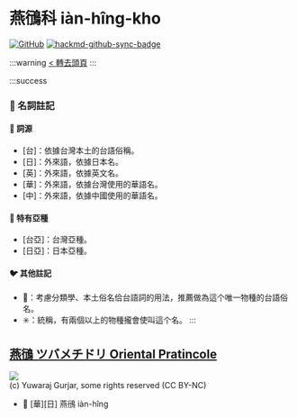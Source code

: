 # 燕鴴科 iàn-hîng-kho

[![GitHub](https://img.shields.io/badge/GitHub-black?logo=github)](https://github.com/siansiansu/tsiau-a-e-mia)
[![hackmd-github-sync-badge](https://hackmd.io/yd2-pm02QQC0Cs37aX9iVw/badge)](https://hackmd.io/yd2-pm02QQC0Cs37aX9iVw)

:::warning
[< 轉去頭頁](https://hackmd.io/@siansiansu/Hy4VzNvha)
:::

:::success
### 📖 名詞註記

#### 📎 詞源

- [台]：依據台灣本土的台語俗稱。
- [日]：外來語，依據日本名。
- [英]：外來語，依據英文名。
- [華]：外來語，依據台灣使用的華語名。
- [中]：外來語，依據中國使用的華語名。

#### 🎏 特有亞種

- [台亞]：台灣亞種。
- [日亞]：日本亞種。

#### 🐦 其他註記

- 🎯：考慮分類學、本土俗名佮台語詞的用法，推薦做為這个唯一物種的台語俗名。
- ✳️：統稱，有兩個以上的物種攏會使叫這个名。
:::

## [燕鴴 ツバメチドリ Oriental Pratincole](https://ebird.org/species/oripra)

![](https://inaturalist-open-data.s3.amazonaws.com/photos/85972402/medium.jpeg)
<br/>
(c) Yuwaraj Gurjar, some rights reserved (CC BY-NC)

- 🎯 [華][日] 燕鴴 iàn-hîng
